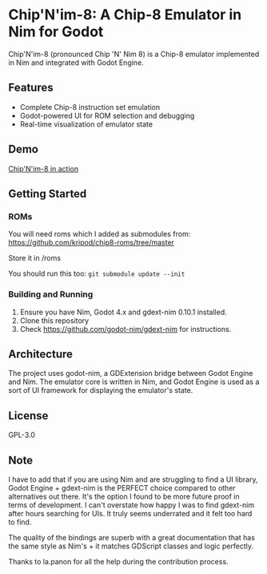 # Chip'N'im-8: A Chip-8 Emulator in Nim for Godot

Chip'N'im-8 (pronounced Chip 'N' Nim 8) is a Chip-8 emulator implemented in Nim and integrated with Godot Engine.

## Features

- Complete Chip-8 instruction set emulation
- Godot-powered UI for ROM selection and debugging
- Real-time visualization of emulator state

## Demo

[Chip'N'im-8 in action](https://youtu.be/PKBQE-y-lE0)

## Getting Started

### ROMs

You will need roms which I added as submodules from:
https://github.com/kripod/chip8-roms/tree/master

Store it in /roms

You should run this too:
`git submodule update --init`

### Building and Running

1. Ensure you have Nim, Godot 4.x and gdext-nim 0.10.1 installed.
2. Clone this repository
3. Check https://github.com/godot-nim/gdext-nim for instructions.

## Architecture

The project uses godot-nim, a GDExtension bridge between Godot Engine and Nim. The emulator core is written in Nim, and Godot Engine is used as a sort of UI framework for displaying the emulator's state.

## License

GPL-3.0

## Note

I have to add that if you are using Nim and are struggling to find a UI library, Godot Engine + gdext-nim is the PERFECT choice compared to other alternatives out there. It's the option I found to be more future proof in terms of development. I can't overstate how happy I was to find gdext-nim after hours searching for UIs. It truly seems underrated and it felt too hard to find.

The quality of the bindings are superb with a great documentation that has the same style as Nim's + it matches GDScript classes and logic perfectly.

Thanks to la.panon for all the help during the contribution process.